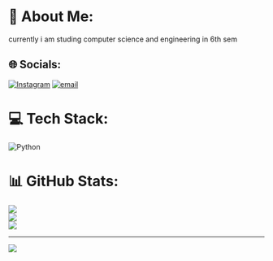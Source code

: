# 💫 About Me:
currently i am studing computer science and engineering in 6th sem


## 🌐 Socials:
[![Instagram](https://img.shields.io/badge/Instagram-%23E4405F.svg?logo=Instagram&logoColor=white)](https://instagram.com/ksshashank81@gmail.com)  [![email](https://img.shields.io/badge/Email-D14836?logo=gmail&logoColor=white)](mailto:ksshashank81@gmail.com) 

# 💻 Tech Stack:
![Python](https://img.shields.io/badge/python-3670A0?style=for-the-badge&logo=python&logoColor=ffdd54)
# 📊 GitHub Stats:
![](https://github-readme-stats.vercel.app/api?username=shashankks11&theme=shadow_blue&hide_border=false&include_all_commits=true&count_private=false)<br/>
![](https://nirzak-streak-stats.vercel.app/?user=shashankks11&theme=shadow_blue&hide_border=false)<br/>
![](https://github-readme-stats.vercel.app/api/top-langs/?username=shashankks11&theme=shadow_blue&hide_border=false&include_all_commits=true&count_private=false&layout=compact)

---
[![](https://visitcount.itsvg.in/api?id=shashankks11&icon=0&color=0)](https://visitcount.itsvg.in)

<!-- Proudly created with GPRM ( https://gprm.itsvg.in ) -->
